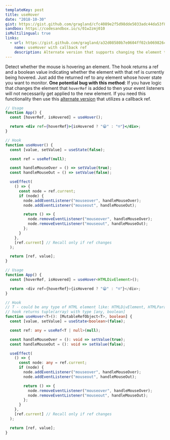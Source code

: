 ```yaml
---
templateKey: post
title: useHover
date: "2018-10-30"
gist: https://gist.github.com/gragland/cfc4089e2f5d98dde5033adc44da53f8
sandbox: https://codesandbox.io/s/01w2zmj010
isMultilingual: true
links:
  - url: https://gist.github.com/gragland/a32d08580b7e0604ff02cb069826ca2f
    name: useHover with callback ref
    description: Alternate version that supports changing the element that hoverRef is applied to
---
```


Detect whether the mouse is hovering an element. The hook returns a ref
and a boolean value indicating whether the element with that ref is currently being
hovered. Just add the returned ref to any element whose hover state you want
to monitor. **One potential bug with this method**: If you have logic that changes the element that `hoverRef` is added to then your event listeners will not necessarily get applied to the new element. If you need this functionality then use this [alternate version](https://gist.github.com/gragland/a32d08580b7e0604ff02cb069826ca2f) that utilizes a callback ref.

```jsx
// Usage
function App() {
  const [hoverRef, isHovered] = useHover();

  return <div ref={hoverRef}>{isHovered ? "😁" : "☹️"}</div>;
}

// Hook
function useHover() {
  const [value, setValue] = useState(false);

  const ref = useRef(null);

  const handleMouseOver = () => setValue(true);
  const handleMouseOut = () => setValue(false);

  useEffect(
    () => {
      const node = ref.current;
      if (node) {
        node.addEventListener("mouseover", handleMouseOver);
        node.addEventListener("mouseout", handleMouseOut);

        return () => {
          node.removeEventListener("mouseover", handleMouseOver);
          node.removeEventListener("mouseout", handleMouseOut);
        };
      }
    },
    [ref.current] // Recall only if ref changes
  );

  return [ref, value];
}
```

```typescript
// Usage
function App() {
  const [hoverRef, isHovered] = useHover<HTMLDivElement>();

  return <div ref={hoverRef}>{isHovered ? "😁" : "☹️"}</div>;
}

// Hook
// T - could be any type of HTML element like: HTMLDivElement, HTMLParagraphElement and etc.
// hook returns tuple(array) with type [any, boolean]
function useHover<T>(): [MutableRefObject<T>, boolean] {
  const [value, setValue] = useState<boolean>(false); 

  const ref: any = useRef<T | null>(null);

  const handleMouseOver = (): void => setValue(true);
  const handleMouseOut = (): void => setValue(false);

  useEffect(
    () => {
      const node: any = ref.current;
      if (node) {
        node.addEventListener("mouseover", handleMouseOver);
        node.addEventListener("mouseout", handleMouseOut);

        return () => {
          node.removeEventListener("mouseover", handleMouseOver);
          node.removeEventListener("mouseout", handleMouseOut);
        };
      }
    },
    [ref.current] // Recall only if ref changes
  );

  return [ref, value];
}
```
